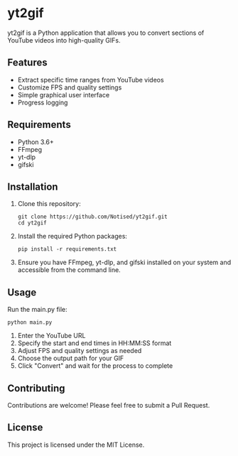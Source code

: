 # yt2gif

yt2gif is a Python application that allows you to convert sections of YouTube videos into high-quality GIFs.

## Features

- Extract specific time ranges from YouTube videos
- Customize FPS and quality settings
- Simple graphical user interface
- Progress logging

## Requirements

- Python 3.6+
- FFmpeg
- yt-dlp
- gifski

## Installation

1. Clone this repository:
   ```
   git clone https://github.com/Notised/yt2gif.git
   cd yt2gif
   ```

2. Install the required Python packages:
   ```
   pip install -r requirements.txt
   ```

3. Ensure you have FFmpeg, yt-dlp, and gifski installed on your system and accessible from the command line.

## Usage

Run the main.py file:

```
python main.py
```

1. Enter the YouTube URL
2. Specify the start and end times in HH:MM:SS format
3. Adjust FPS and quality settings as needed
4. Choose the output path for your GIF
5. Click "Convert" and wait for the process to complete

## Contributing

Contributions are welcome! Please feel free to submit a Pull Request.

## License

This project is licensed under the MIT License.